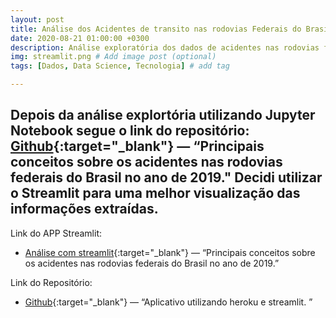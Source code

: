 ```yaml
---
layout: post
title: Análise dos Acidentes de transito nas rodovias Federais do Brasil utilizando Streamlit como mecanismo de visualização.
date: 2020-08-21 01:00:00 +0300
description: Análise exploratória dos dados de acidentes nas rodovias federais em 2019. # Add post description (optional)
img: streamlit.png # Add image post (optional)
tags: [Dados, Data Science, Tecnologia] # add tag

---
```

## Depois da análise explortória utilizando Jupyter Notebook segue o link do repositório: [Github](https://github.com/grazimelo/An-lises_acidentes_2019){:target="_blank"} — “Principais conceitos sobre os acidentes nas rodovias federais do Brasil no ano de 2019." Decidi utilizar o Streamlit para uma melhor visualização das informações extraídas. 

Link do APP Streamlit: 

* [Análise com streamlit](https://streamlit-acidentes-app-heroku.herokuapp.com/){:target="_blank"} — “Principais conceitos sobre os acidentes nas rodovias federais do Brasil no ano de 2019.”

Link do Repositório: 

* [Github](https://github.com/grazimelo/heroku-app-acidentes){:target="_blank"} — “Aplicativo utilizando heroku e streamlit. ”
